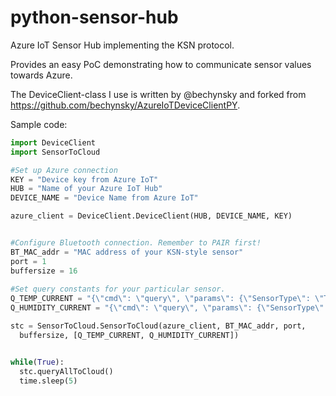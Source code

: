 # python-sensor-hub
Azure IoT Sensor Hub implementing the KSN protocol.

Provides an easy PoC demonstrating how to communicate sensor values towards
Azure.

The DeviceClient-class I use is written by @bechynsky and forked from 
https://github.com/bechynsky/AzureIoTDeviceClientPY.

Sample code:
```python
import DeviceClient
import SensorToCloud

#Set up Azure connection
KEY = "Device key from Azure IoT" 
HUB = "Name of your Azure IoT Hub"
DEVICE_NAME = "Device Name from Azure IoT"

azure_client = DeviceClient.DeviceClient(HUB, DEVICE_NAME, KEY)


#Configure Bluetooth connection. Remember to PAIR first!
BT_MAC_addr = "MAC address of your KSN-style sensor"
port = 1
buffersize = 16
        
#Set query constants for your particular sensor.
Q_TEMP_CURRENT = "{\"cmd\": \"query\", \"params\": {\"SensorType\": \"TempC\", \"ValueType\": \"current\"}}\n";
Q_HUMIDITY_CURRENT = "{\"cmd\": \"query\", \"params\": {\"SensorType\": \"Humidity\", \"ValueType\": \"current\"}}\n";

stc = SensorToCloud.SensorToCloud(azure_client, BT_MAC_addr, port, 
  buffersize, [Q_TEMP_CURRENT, Q_HUMIDITY_CURRENT])


while(True):
  stc.queryAllToCloud()
  time.sleep(5)
```

